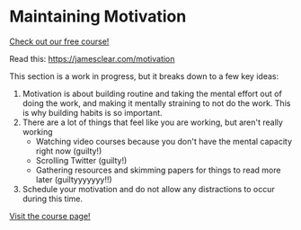 # Maintaining Motivation

[Check out our free course!](https://academy.hoppersroppers.org/mod/page/view.php?id=1252)

Read this: <https://jamesclear.com/motivation> 

This section is a work in progress, but it breaks down to a few key ideas:

1. Motivation is about building routine and taking the mental effort out of doing the work, and making it mentally straining to not do the work. This is why building habits is so important. 
2. There are a lot of things that feel like you are working, but aren't really working
      * Watching video courses because you don't have the mental capacity right now (guilty!) 
      * Scrolling Twitter (guilty!)
      * Gathering resources and skimming papers for things to read more later (guiltyyyyyyy!!)
3. Schedule your motivation and do not allow any distractions to occur during this time.


[Visit the course page!](https://academy.hoppersroppers.org/mod/page/view.php?id=1252) 
